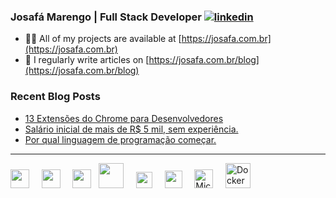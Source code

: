 ### Josafá Marengo | Full Stack Developer [![linkedin](https://img.shields.io/badge/linkedin-0A66C2?style=flat&logo=linkedin&logoColor=white)](https://www.linkedin.com/in/josafamarengo)

- 👨‍💻 All of my projects are available at [https://josafa.com.br](https://josafa.com.br)
- 📝 I regularly write articles on [https://josafa.com.br/blog](https://josafa.com.br/blog)

### Recent Blog Posts
<!-- BLOG-POST-LIST:START -->
- [13 Extensões do Chrome para Desenvolvedores](https://josafa.com.br/blog/13-extensoes-do-google-chrome-para-desenvolvedores/)
- [Salário inicial de mais de R$ 5 mil, sem experiência.](https://josafa.com.br/blog/concurso-banco-do-brasil-agente-de-tecnologia-2023/)
- [Por qual linguagem de programação começar.](https://josafa.com.br/blog/qual-linguagem-de-programacao-comecar-a-aprender/)
<!-- BLOG-POST-LIST:END -->
---
<div>
    <img src="https://www.vectorlogo.zone/logos/typescriptlang/typescriptlang-icon.svg" width="30" /> &nbsp; &nbsp;
    <img src="https://www.vectorlogo.zone/logos/reactjs/reactjs-icon.svg" width="30" /> &nbsp; &nbsp;
    <img src="https://www.vectorlogo.zone/logos/nodejs/nodejs-icon.svg" width="30" /> &nbsp; 
    <img src="https://www.vectorlogo.zone/logos/java/java-icon.svg" width="40" /> &nbsp; &nbsp;
    <img src="https://www.vectorlogo.zone/logos/kotlinlang/kotlinlang-icon.svg" width="26" /> &nbsp; &nbsp;
    <img src="https://www.vectorlogo.zone/logos/springio/springio-icon.svg" width="28" /> &nbsp; &nbsp;
    <img src="https://upload.wikimedia.org/wikipedia/commons/f/fa/Microsoft_Azure.svg" alt="Microsoft Azure" width="30" /> &nbsp; &nbsp;
    <img src="https://www.docker.com/wp-content/uploads/2022/03/Moby-logo.png" alt="Docker" width="40" />
</div>
